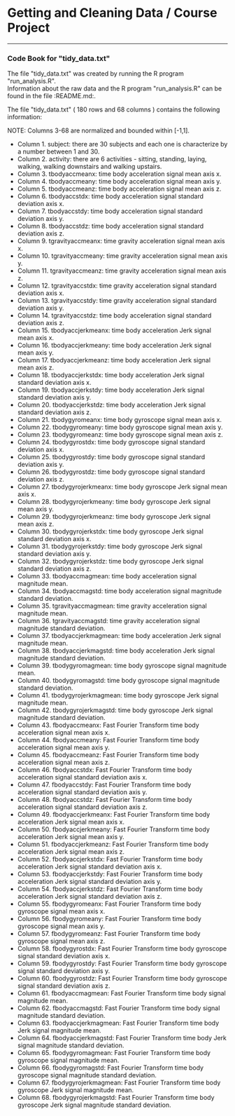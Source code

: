 Getting and Cleaning Data / Course Project
===========================================
-------------------------------------------
### Code Book for "tidy_data.txt"

The file "tidy_data.txt" was created by running the R program "run_analysis.R".  
Information about the raw data and the R program "run_analysis.R" can be found in the file :README.md:.  

The file "tidy_data.txt" ( 180 rows and 68 columns ) contains the following information:   

NOTE: Columns 3-68 are normalized and bounded within [-1,1].  

* Column 1. subject: there are 30 subjects and each one is characterize by a number between 1 and 30.
* Column 2. activity: there are 6 activities - sitting, standing, laying, walking, walking downstairs and walking upstairs.
* Column 3. tbodyaccmeanx: time body acceleration signal mean axis x.
* Column 4. tbodyaccmeany: time body acceleration signal mean axis y.
* Column 5. tbodyaccmeanz: time body acceleration signal mean axis z.
* Column 6. tbodyaccstdx: time body acceleration signal standard deviation axis x.
* Column 7. tbodyaccstdy: time body acceleration signal standard deviation axis y.
* Column 8. tbodyaccstdz: time body acceleration signal standard deviation axis z.
* Column 9. tgravityaccmeanx: time gravity acceleration signal mean axis x.
* Column 10. tgravityaccmeany: time gravity acceleration signal mean axis y.
* Column 11. tgravityaccmeanz: time gravity acceleration signal mean axis z.
* Column 12. tgravityaccstdx: time gravity acceleration signal standard deviation axis x.
* Column 13. tgravityaccstdy: time gravity acceleration signal standard deviation axis y.
* Column 14. tgravityaccstdz: time body acceleration signal standard deviation axis z.
* Column 15. tbodyaccjerkmeanx: time body acceleration Jerk signal mean axis x.
* Column 16. tbodyaccjerkmeany: time body acceleration Jerk signal mean axis y.
* Column 17. tbodyaccjerkmeanz: time body acceleration Jerk signal mean axis z.
* Column 18. tbodyaccjerkstdx: time body acceleration Jerk signal standard deviation axis x.
* Column 19. tbodyaccjerkstdy: time body acceleration Jerk signal standard deviation axis y.
* Column 20. tbodyaccjerkstdz: time body acceleration Jerk signal standard deviation axis z.
* Column 21. tbodygyromeanx: time body gyroscope signal mean axis x.
* Column 22. tbodygyromeany: time body gyroscope signal mean axis y.
* Column 23. tbodygyromeanz: time body gyroscope signal mean axis z.
* Column 24. tbodygyrostdx: time body gyroscope signal standard deviation axis x.
* Column 25. tbodygyrostdy: time body gyroscope signal standard deviation axis y.
* Column 26. tbodygyrostdz: time body gyroscope signal standard deviation axis z.
* Column 27. tbodygyrojerkmeanx: time body gyroscope Jerk signal mean axis x.
* Column 28. tbodygyrojerkmeany: time body gyroscope Jerk signal mean axis y.
* Column 29. tbodygyrojerkmeanz: time body gyroscope Jerk signal mean axis z.
* Column 30. tbodygyrojerkstdx: time body gyroscope Jerk signal standard deviation axis x.
* Column 31. tbodygyrojerkstdy: time body gyroscope Jerk signal standard deviation axis y.
* Column 32. tbodygyrojerkstdz: time body gyroscope Jerk signal standard deviation axis z.
* Column 33. tbodyaccmagmean: time body acceleration signal magnitude mean.
* Column 34. tbodyaccmagstd: time body acceleration signal magnitude standard deviation.
* Column 35. tgravityaccmagmean: time gravity acceleration signal magnitude mean.
* Column 36. tgravityaccmagstd: time gravity acceleration signal magnitude standard deviation.
* Column 37. tbodyaccjerkmagmean: time body acceleration Jerk signal magnitude mean.
* Column 38. tbodyaccjerkmagstd: time body acceleration Jerk signal magnitude standard deviation.
* Column 39. tbodygyromagmean: time body gyroscope signal magnitude mean.
* Column 40. tbodygyromagstd: time body gyroscope signal magnitude standard deviation.
* Column 41. tbodygyrojerkmagmean: time body gyroscope Jerk signal magnitude mean.
* Column 42. tbodygyrojerkmagstd: time body gyroscope Jerk signal magnitude standard deviation.
* Column 43. fbodyaccmeanx: Fast Fourier Transform time body acceleration signal mean axis x.
* Column 44. fbodyaccmeany: Fast Fourier Transform time body acceleration signal mean axis y.
* Column 45. fbodyaccmeanz: Fast Fourier Transform time body acceleration signal mean axis z.
* Column 46. fbodyaccstdx: Fast Fourier Transform time body acceleration signal standard deviation axis x.
* Column 47. fbodyaccstdy: Fast Fourier Transform time body acceleration signal standard deviation axis y.
* Column 48. fbodyaccstdz: Fast Fourier Transform time body acceleration signal standard deviation axis z.
* Column 49. fbodyaccjerkmeanx: Fast Fourier Transform time body acceleration Jerk signal mean axis x.
* Column 50. fbodyaccjerkmeany: Fast Fourier Transform time body acceleration Jerk signal mean axis y.
* Column 51. fbodyaccjerkmeanz: Fast Fourier Transform time body acceleration Jerk signal mean axis z.
* Column 52. fbodyaccjerkstdx: Fast Fourier Transform time body acceleration Jerk signal standard deviation axis x.
* Column 53. fbodyaccjerkstdy: Fast Fourier Transform time body acceleration Jerk signal standard deviation axis y.
* Column 54. fbodyaccjerkstdz: Fast Fourier Transform time body acceleration Jerk signal standard deviation axis z.
* Column 55. fbodygyromeanx: Fast Fourier Transform time body gyroscope signal mean axis x.
* Column 56. fbodygyromeany: Fast Fourier Transform time body gyroscope signal mean axis y.
* Column 57. fbodygyromeanz: Fast Fourier Transform time body gyroscope signal mean axis z.
* Column 58. fbodygyrostdx: Fast Fourier Transform time body gyroscope signal standard deviation axis x.
* Column 59. fbodygyrostdy: Fast Fourier Transform time body gyroscope signal standard deviation axis y.
* Column 60. fbodygyrostdz: Fast Fourier Transform time body gyroscope signal standard deviation axis z.
* Column 61. fbodyaccmagmean: Fast Fourier Transform time body signal magnitude mean.
* Column 62. fbodyaccmagstd: Fast Fourier Transform time body signal magnitude standard deviation.
* Column 63. fbodyaccjerkmagmean: Fast Fourier Transform time body Jerk signal magnitude mean.
* Column 64. fbodyaccjerkmagstd: Fast Fourier Transform time body Jerk signal magnitude standard deviation.
* Column 65. fbodygyromagmean: Fast Fourier Transform time body gyroscope signal magnitude mean.
* Column 66. fbodygyromagstd: Fast Fourier Transform time body gyroscope signal magnitude standard deviation.
* Column 67. fbodygyrojerkmagmean: Fast Fourier Transform time body gyroscope Jerk signal magnitude mean.
* Column 68. fbodygyrojerkmagstd: Fast Fourier Transform time body gyroscope Jerk signal magnitude standard deviation.
